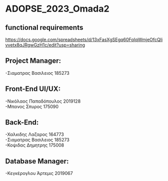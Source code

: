 # ADOPSE_2023_Omada2

## functional requirements
https://docs.google.com/spreadsheets/d/13xFasXgSEgq60FqIqWmjeOfcQlivvetx8qJRgwGzH1c/edit?usp=sharing


## Project Manager:
-Σιαματρας Βασιλειος 185273<br>

## Front-End UI/UX:
-Νικόλαος Παπαδόπουλος 2019128<br>
-Μπανος Σπυρος 175090

## Back-End:
-Χαλκιδης Λαζαρος 164773<br>
-Σιαματρας Βασιλειος 185273<br>
-Κοψιδας Δημητρης 175008<br>

## Database Manager:
-Κεγκέρογλου Άρτεμις 2019067
